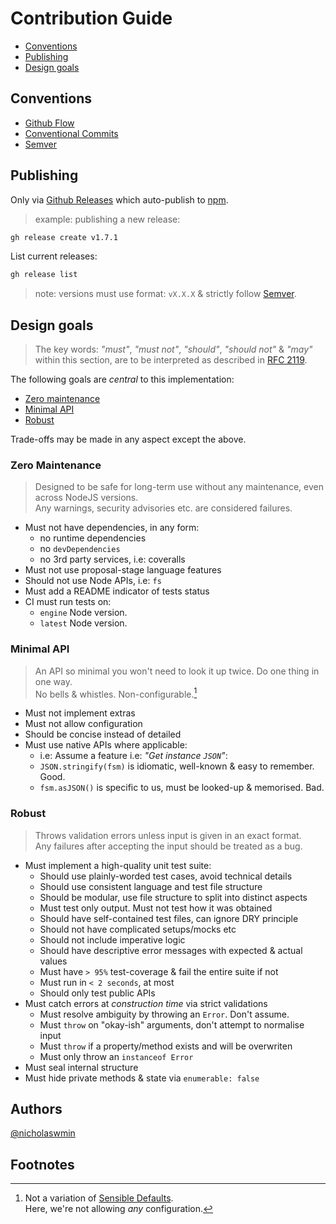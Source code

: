 # Contribution Guide

- [Conventions](#conventions)
- [Publishing](#publishing)
- [Design goals](#design-goals)

## Conventions

- [Github Flow][gh-flow]
- [Conventional Commits][ccom]
- [Semver][sv]

## Publishing

Only via [Github Releases][gh-rel] which auto-publish to [npm][npm].

> example: publishing a new release:

```bash
gh release create v1.7.1
```

List current releases:

```bash
gh release list
```

> note: versions must use format: `vX.X.X` & strictly follow [Semver][sv].

## Design goals

> The key words: *"must"*, *"must not"*, *"should"*, *"should not"* & *"may"*  
> within this section, are to be interpreted as described in [RFC 2119][2119].

The following goals are *central* to this implementation:

- [Zero maintenance](#zero-maintenance)
- [Minimal API](#minimal-api)
- [Robust](#robust)

Trade-offs may be made in any aspect except the above.

### Zero Maintenance  

> Designed to be safe for long-term use without any maintenance, even across
> NodeJS versions.   
> Any warnings, security advisories etc. are considered failures.

- Must not have dependencies, in any form:
  - no runtime dependencies
  - no `devDependencies`
  - no 3rd party services, i.e: coveralls
- Must not use proposal-stage language features
- Should not use Node APIs, i.e: `fs`
- Must add a README indicator of tests status
- CI must run tests on: 
  - `engine` Node version.
  - `latest` Node version.

### Minimal API

> An API so minimal you won't need to look it up twice. Do one thing in one way.   
> No bells & whistles. Non-configurable.[^1]

- Must not implement extras
- Must not allow configuration
- Should be concise instead of detailed
- Must use native APIs where applicable:
  - i.e: Assume a feature i.e: *"Get instance `JSON`"*:
  - `JSON.stringify(fsm)` is idiomatic, well-known & easy to remember. Good.
  - `fsm.asJSON()` is specific to us, must be looked-up & memorised. Bad.

### Robust

> Throws validation errors unless input is given in an exact format.   
> Any failures after accepting the input should be treated as a bug.

- Must implement a high-quality unit test suite:
  - Should use plainly-worded test cases, avoid technical details
  - Should use consistent language and test file structure
  - Should be modular, use file structure to split into distinct aspects
  - Must test only output. Must not test how it was obtained
  - Should have self-contained test files, can ignore DRY principle
  - Should not have complicated setups/mocks etc
  - Should not include imperative logic
  - Should have descriptive error messages with expected & actual values
  - Must have `> 95%` test-coverage & fail the entire suite if not
  - Must run in `< 2 seconds`, at most
  - Should only test public APIs
- Must catch errors at *construction time* via strict validations
  - Must resolve ambiguity by throwing an `Error`. Don't assume.
  - Must `throw` on "okay-ish" arguments, don't attempt to normalise input
  - Must `throw` if a property/method exists and will be overwriten
  - Must only throw an `instanceof Error`
- Must seal internal structure
- Must hide private methods & state via `enumerable: false`

## Authors

[@nicholaswmin][nicholaswmin]

## Footnotes

[^1]: Not a variation of [Sensible Defaults][sd].  
      Here, we're not allowing *any* configuration.

[nicholaswmin]: https://github.com/nicholaswmin
[sv]: https://semver.org/
[sd]: https://en.wikipedia.org/wiki/Convention_over_configuration
[gh-flow]: https://docs.github.com/en/get-started/using-github/github-flow
[provenance]: https://docs.npmjs.com/generating-provenance-statements
[ccom]: https://www.conventionalcommits.org/en/v1.0.0/
[2119]: https://www.ietf.org/rfc/rfc2119.txt
[gh-rel]: https://docs.github.com/en/repositories/releasing-projects-on-github/about-releases
[npm]: https://www.npmjs.com/package/@nicholaswmin/fsm?activeTab=versions
[repo-rels]: https://github.com/nicholaswmin/fsm/releases
